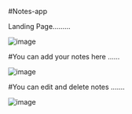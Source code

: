 #Notes-app

Landing Page.........

![image](https://user-images.githubusercontent.com/81670997/171983953-330a0718-3232-42f9-85f1-d613c8885770.png)

#You can add your notes here ......

![image](https://user-images.githubusercontent.com/81670997/171984012-8e4f4f71-aeda-4b1d-9438-8a5c53fd80a3.png)

#You can edit and delete notes .......

![image](https://user-images.githubusercontent.com/81670997/171984188-ab69fdcc-b87e-4607-bfd2-724944f40b0e.png)


